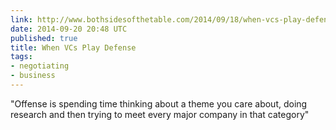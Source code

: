 ```yaml
---
link: http://www.bothsidesofthetable.com/2014/09/18/when-vcs-play-defense/
date: 2014-09-20 20:48 UTC
published: true
title: When VCs Play Defense
tags:
- negotiating
- business
---
```


"Offense is spending time thinking about a theme you care about, doing research and then trying to meet every major company in that category"
